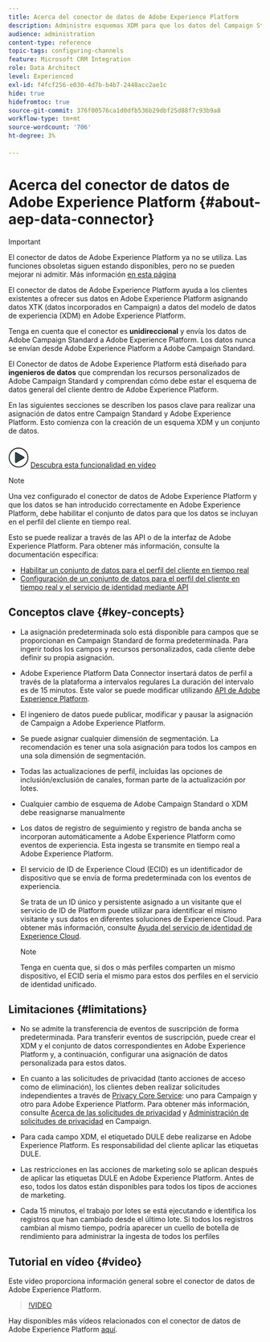 ```yaml
---
title: Acerca del conector de datos de Adobe Experience Platform
description: Administre esquemas XDM para que los datos del Campaign Standard estén disponibles en Adobe Experience Platform.
audience: administration
content-type: reference
topic-tags: configuring-channels
feature: Microsoft CRM Integration
role: Data Architect
level: Experienced
exl-id: f4fcf256-e030-4d7b-b4b7-2448acc2ae1c
hide: true
hidefromtoc: true
source-git-commit: 376f00576ca1d0dfb536b29dbf25d88f7c93b9a8
workflow-type: tm+mt
source-wordcount: '706'
ht-degree: 3%

---
```


# Acerca del conector de datos de Adobe Experience Platform {#about-aep-data-connector}

>[!IMPORTANT]
>
>El conector de datos de Adobe Experience Platform ya no se utiliza. Las funciones obsoletas siguen estando disponibles, pero no se pueden mejorar ni admitir. Más información [en esta página](../../rn/using/deprecated-features.md)

El conector de datos de Adobe Experience Platform ayuda a los clientes existentes a ofrecer sus datos en Adobe Experience Platform asignando datos XTK (datos incorporados en Campaign) a datos del modelo de datos de experiencia (XDM) en Adobe Experience Platform.

Tenga en cuenta que el conector es **unidireccional** y envía los datos de Adobe Campaign Standard a Adobe Experience Platform. Los datos nunca se envían desde Adobe Experience Platform a Adobe Campaign Standard.

El Conector de datos de Adobe Experience Platform está diseñado para **ingenieros de datos** que comprendan los recursos personalizados de Adobe Campaign Standard y comprendan cómo debe estar el esquema de datos general del cliente dentro de Adobe Experience Platform.

En las siguientes secciones se describen los pasos clave para realizar una asignación de datos entre Campaign Standard y Adobe Experience Platform. Esto comienza con la creación de un esquema XDM y un conjunto de datos.

![](assets/do-not-localize/how-to-video.png) [Descubra esta funcionalidad en vídeo](#video)

>[!NOTE]
>Una vez configurado el conector de datos de Adobe Experience Platform y que los datos se han introducido correctamente en Adobe Experience Platform, debe habilitar el conjunto de datos para que los datos se incluyan en el perfil del cliente en tiempo real.
>
>Esto se puede realizar a través de las API o de la interfaz de Adobe Experience Platform. Para obtener más información, consulte la documentación específica:
>
>* [Habilitar un conjunto de datos para el perfil del cliente en tiempo real](https://experienceleague.adobe.com/docs/experience-platform/rtcdp/datasets/dataset.html)
>* [Configuración de un conjunto de datos para el perfil del cliente en tiempo real y el servicio de identidad mediante API](https://experienceleague.adobe.com/docs/experience-platform/catalog/api/getting-started.html)

## Conceptos clave {#key-concepts}

* La asignación predeterminada solo está disponible para campos que se proporcionan en Campaign Standard de forma predeterminada. Para ingerir todos los campos y recursos personalizados, cada cliente debe definir su propia asignación.

* Adobe Experience Platform Data Connector insertará datos de perfil a través de la plataforma a intervalos regulares&#x200B; La duración del intervalo es de 15 minutos. Este valor se puede modificar utilizando [API de Adobe Experience Platform](https://experienceleague.adobe.com/docs/experience-platform/ingestion/home.html).

* El ingeniero de datos puede publicar, modificar y pausar la asignación de Campaign a Adobe Experience Platform.

* Se puede asignar cualquier dimensión de segmentación. La recomendación es tener una sola asignación para todos los campos en una sola dimensión de segmentación.

* Todas las actualizaciones de perfil, incluidas las opciones de inclusión/exclusión de canales, forman parte de la actualización por lotes.

* Cualquier cambio de esquema de Adobe Campaign Standard o XDM debe reasignarse manualmente&#x200B;

* Los datos de registro de seguimiento y registro de banda ancha se incorporan automáticamente a Adobe Experience Platform como eventos de experiencia. Esta ingesta se transmite en tiempo real a Adobe Experience Platform.

* El servicio de ID de Experience Cloud (ECID) es un identificador de dispositivo que se envía de forma predeterminada con los eventos de experiencia.

  Se trata de un ID único y persistente asignado a un visitante que el servicio de ID de Platform puede utilizar para identificar el mismo visitante y sus datos en diferentes soluciones de Experience Cloud. Para obtener más información, consulte [Ayuda del servicio de identidad de Experience Cloud](https://experienceleague.adobe.com/docs/id-service/using/home.html?lang=es).

  >[!NOTE]
  >
  >Tenga en cuenta que, si dos o más perfiles comparten un mismo dispositivo, el ECID sería el mismo para estos dos perfiles en el servicio de identidad unificado.

## Limitaciones {#limitations}

* No se admite la transferencia de eventos de suscripción de forma predeterminada. Para transferir eventos de suscripción, puede crear el XDM y el conjunto de datos correspondientes en Adobe Experience Platform y, a continuación, configurar una asignación de datos personalizada para estos datos.

* En cuanto a las solicitudes de privacidad (tanto acciones de acceso como de eliminación), los clientes deben realizar solicitudes independientes a través de [Privacy Core Service](https://experienceleague.adobe.com/docs/experience-platform/privacy/home.html#how-to-use-privacy-service-to-manage-privacy-job-requests): uno para Campaign y otro para Adobe Experience Platform. Para obtener más información, consulte [Acerca de las solicitudes de privacidad](https://experienceleague.adobe.com/docs/campaign-standard/using/getting-started/privacy/privacy-requests.html?lang=es#getting-started) y [Administración de solicitudes de privacidad](https://helpx.adobe.com/es/campaign/kb/acs-privacy.html#ManagingPrivacyRequests) en Campaign.

* Para cada campo XDM, el etiquetado DULE debe realizarse en Adobe Experience Platform. Es responsabilidad del cliente aplicar las etiquetas DULE.

* Las restricciones en las acciones de marketing solo se aplican después de aplicar las etiquetas DULE en Adobe Experience Platform. Antes de eso, todos los datos están disponibles para todos los tipos de acciones de marketing.

* Cada 15 minutos, el trabajo por lotes se está ejecutando e identifica los registros que han cambiado desde el último lote. Si todos los registros cambian al mismo tiempo, podría aparecer un cuello de botella de rendimiento para administrar la ingesta de todos los perfiles

## Tutorial en vídeo {#video}

Este vídeo proporciona información general sobre el conector de datos de Adobe Experience Platform.

>[!VIDEO](https://video.tv.adobe.com/v/27304?quality=12&captions=eng)

Hay disponibles más vídeos relacionados con el conector de datos de Adobe Experience Platform [aquí](https://experienceleague.adobe.com/docs/campaign-learn/campaign-standard-tutorials/administrating/adobe-experience-platform-data-connector/understanding-the-adobe-experience-platform-data-connector.html).
